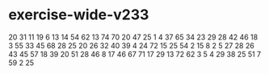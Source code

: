 # exercise-wide-v233
20
31
11
19
6
13
14
54
62
13
74
70
20
47
25
1
4
37
65
34
23
29
28
42
46
18
3
55
33
45
68
28
25
20
26
32
40
39
4
24
72
15
25
54
2
15
8
2
5
27
28
26
43
45
57
18
39
20
51
28
46
8
17
46
67
71
17
29
13
72
62
3
5
4
29
38
25
51
7
59
2
25
